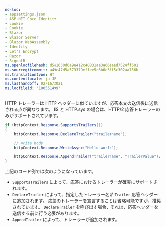 ```yaml
---
no-loc:
- appsettings.json
- ASP.NET Core Identity
- cookie
- Cookie
- Blazor
- Blazor Server
- Blazor WebAssembly
- Identity
- Let's Encrypt
- Razor
- SignalR
ms.openlocfilehash: d5e1630d6a9e412c40831aa3a66aaed7524ff501
ms.sourcegitcommit: a49c47d5a573379effee5c6b6e36f5c302aa756b
ms.translationtype: HT
ms.contentlocale: ja-JP
ms.lasthandoff: 02/16/2021
ms.locfileid: "100551499"
---
```

HTTP トレーラーは HTTP ヘッダーに似ていますが、応答本文の送信後に送信される点が異なります。 IIS と HTTP.sys の場合は、HTTP/2 応答トレーラーのみがサポートされています。

```csharp
if (httpContext.Response.SupportsTrailers())
{
    httpContext.Response.DeclareTrailer("trailername"); 

    // Write body
    httpContext.Response.WriteAsync("Hello world");

    httpContext.Response.AppendTrailer("trailername", "TrailerValue");
}
```

上記のコード例では次のようになっています。

* `SupportsTrailers` によって、応答におけるトレーラーが確実にサポートされます。
* `DeclareTrailer` によって、指定したトレーラー名が `Trailer` 応答ヘッダーに追加されます。 応答のトレーラーを宣言することは省略可能ですが、推奨されています。 `DeclareTrailer` を呼び出す場合、それは、応答ヘッダーを送信する前に行う必要があります。
* `AppendTrailer` によって、トレーラーが追加されます。
